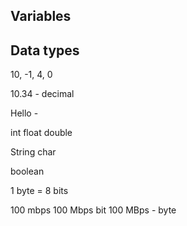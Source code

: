## Variables 



## Data types 

10, -1, 4, 0

10.34 - decimal 

Hello -


int 
float 
double 

String 
char 

boolean

1 byte = 8 bits

100 mbps
100 Mbps   bit
100 MBps  - byte





